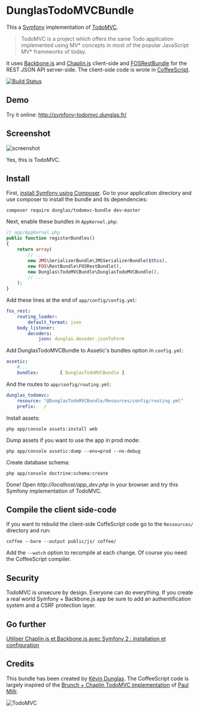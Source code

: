 DunglasTodoMVCBundle
====================

This a [Symfony](http://symfony.com) implementation of [TodoMVC](http://todomvc.com/).

> TodoMVC is a project which offers the same Todo application implemented using MV* concepts in most of the popular JavaScript MV\* frameworks of today.

It uses [Backbone.js](http://backbonejs.org/) and [Chaplin.js](http://chaplinjs.org/) client-side and [FOSRestBundle](https://github.com/FriendsOfSymfony/FOSRestBundle) for the REST JSON API server-side.
The client-side code is wrote in [CoffeeScript](http://coffeescript.org/).

[![Build Status](https://travis-ci.org/dunglas/DunglasTodoMVCBundle.png)](https://travis-ci.org/dunglas/DunglasTodoMVCBundle)

Demo
----

Try it online: http://symfony-todomvc.dunglas.fr/

Screenshot
----------

![screenshot](https://raw.github.com/addyosmani/todomvc/gh-pages/screenshot.png)

Yes, this is TodoMVC.

Install
-------

First, [install Symfony using Composer](http://symfony.com/doc/current/book/installation.html).
Go to your application directory and use composer to install the bundle and its dependencies:

    composer require dunglas/todomvc-bundle dev-master

Next, enable these bundles in `AppKernel.php`:

```php
// app/AppKernel.php
public function registerBundles()
{
    return array(
        // ...
        new JMS\SerializerBundle\JMSSerializerBundle($this),
        new FOS\RestBundle\FOSRestBundle(),
        new Dunglas\TodoMVCBundle\DunglasTodoMVCBundle(),
        // ...
    );
}
```

Add these lines at the end of `app/config/config.yml`:

```yaml
fos_rest:
    routing_loader:
        default_format: json
    body_listener:
        decoders:
            json: dunglas.decoder.jsonToForm
```

Add DunglasTodoMVCBundle to Assetic's bundles option in `config.yml`:

```yaml
assetic:
    #...
    bundles:        [ DunglasTodoMVCBundle ]
```

And the routes to `app/config/routing.yml`:

```yaml
dunglas_todomvc:
    resource: "@DunglasTodoMVCBundle/Resources/config/routing.yml"
    prefix:   /
```

Install assets:

    php app/console assets:install web

Dump assets if you want to use the app in prod mode:

    php app/console assetic:dump --env=prod --no-debug

Create database schema:

    php app/console doctrine:schema:create

Done! Open *http://localhost/app_dev.php* in your browser and try this Symfony implementation of TodoMVC.

Compile the client side-code
----------------------------

If you want to rebuild the client-side CoffeScript code go to the `Ressources/` directory and run:

    coffee --bare --output public/js/ coffee/

Add the `--watch` option to recompile at each change.
Of course you need the CoffeeScript compiler.

Security
--------

TodoMVC is unsecure by design. Everyone can do everything.
If you create a real world Symfony + Backbone.js app be sure to add an authentification system and a CSRF protection layer.

Go further
----------

[Utiliser Chaplin.js et Backbone.js avec Symfony 2 : installation et configuration](http://dunglas.fr/2012/12/utiliser-chaplin-js-et-backbone-js-avec-symfony-2-installation-et-configuration/)

Credits
-------

This bundle has been created by [Kévin Dunglas](http://dunglas.fr).
The CoffeeScript code is largely inspired of the [Brunch + Chaplin TodoMVC implementation](https://github.com/addyosmani/todomvc/tree/gh-pages/labs/dependency-examples/chaplin-brunch) of [Paul Millr](http://paulmillr.com/).

![TodoMVC](https://raw.github.com/addyosmani/todomvc/gh-pages/media/logo.png)
